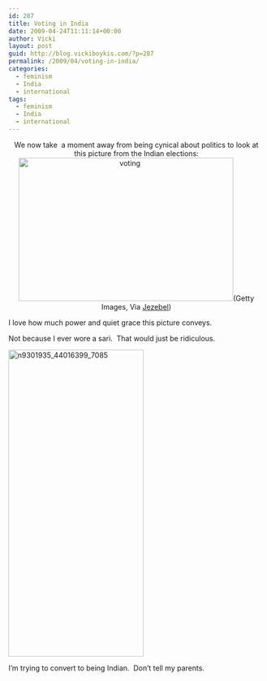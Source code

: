 ```yaml
---
id: 287
title: Voting in India
date: 2009-04-24T11:11:14+00:00
author: Vicki
layout: post
guid: http://blog.vickiboykis.com/?p=287
permalink: /2009/04/voting-in-india/
categories:
  - feminism
  - India
  - international
tags:
  - feminism
  - India
  - international
---
```

<p style="text-align: center;">
  We now take  a moment away from being cynical about politics to look at this picture from the Indian elections: <a href="http://blog.vickiboykis.com/wp-content/uploads/2009/04/voting.jpg"><img class="aligncenter size-full wp-image-288" title="voting" src="http://blog.vickiboykis.com/wp-content/uploads/2009/04/voting.jpg" alt="voting" width="423" height="282" /></a>(Getty Images, Via <a href="http://arm.in/2rq">Jezebel</a>)
</p>

<p style="text-align: left;">
  I love how much power and quiet grace this picture conveys.
</p>

<p style="text-align: left;">
  Not because I ever wore a sari.  That would just be ridiculous.
</p>

<p style="text-align: left;">
  <a href="http://blog.vickiboykis.com/wp-content/uploads/2009/04/n9301935_44016399_7085.jpg"><img class="aligncenter size-full wp-image-292" title="n9301935_44016399_7085" src="http://blog.vickiboykis.com/wp-content/uploads/2009/04/n9301935_44016399_7085.jpg" alt="n9301935_44016399_7085" width="266" height="604" /></a>
</p>

<p style="text-align: left;">
  I&#8217;m trying to convert to being Indian.  Don&#8217;t tell my parents.
</p>